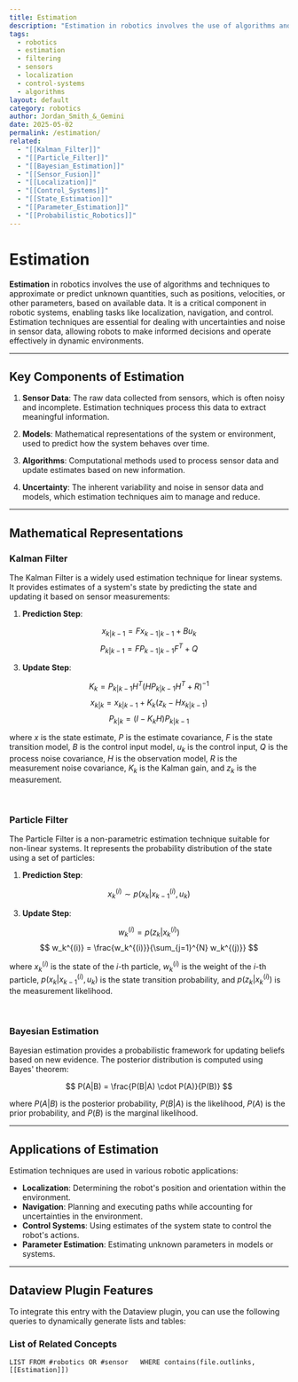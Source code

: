 ```yaml
---
title: Estimation
description: "Estimation in robotics involves the use of algorithms and techniques to approximate or predict unknown quantities, such as positions, velocities, or other parameters, based on available data."
tags:
  - robotics
  - estimation
  - filtering
  - sensors
  - localization
  - control-systems
  - algorithms
layout: default
category: robotics
author: Jordan_Smith_&_Gemini
date: 2025-05-02
permalink: /estimation/
related:
  - "[[Kalman_Filter]]"
  - "[[Particle_Filter]]"
  - "[[Bayesian_Estimation]]"
  - "[[Sensor_Fusion]]"
  - "[[Localization]]"
  - "[[Control_Systems]]"
  - "[[State_Estimation]]"
  - "[[Parameter_Estimation]]"
  - "[[Probabilistic_Robotics]]"
---
```


# Estimation

**Estimation** in robotics involves the use of algorithms and techniques to approximate or predict unknown quantities, such as positions, velocities, or other parameters, based on available data. It is a critical component in robotic systems, enabling tasks like localization, navigation, and control. Estimation techniques are essential for dealing with uncertainties and noise in sensor data, allowing robots to make informed decisions and operate effectively in dynamic environments.

---

## Key Components of Estimation

1. **Sensor Data**: The raw data collected from sensors, which is often noisy and incomplete. Estimation techniques process this data to extract meaningful information.

2. **Models**: Mathematical representations of the system or environment, used to predict how the system behaves over time.

3. **Algorithms**: Computational methods used to process sensor data and update estimates based on new information.

4. **Uncertainty**: The inherent variability and noise in sensor data and models, which estimation techniques aim to manage and reduce.

---

## Mathematical Representations

### Kalman Filter

The Kalman Filter is a widely used estimation technique for linear systems. It provides estimates of a system's state by predicting the state and updating it based on sensor measurements:

1. **Prediction Step**:

$$
x_{k|k-1} = F x_{k-1|k-1} + B u_k
$$
$$
P_{k|k-1} = F P_{k-1|k-1} F^T + Q
$$

3. **Update Step**:

$$
K_k = P_{k|k-1} H^T (H P_{k|k-1} H^T + R)^{-1}
$$
$$
x_{k|k} = x_{k|k-1} + K_k (z_k - H x_{k|k-1})
$$
$$
P_{k|k} = (I - K_k H) P_{k|k-1}
$$

where $x$ is the state estimate, $P$ is the estimate covariance, $F$ is the state transition model, $B$ is the control input model, $u_k$ is the control input, $Q$ is the process noise covariance, $H$ is the observation model, $R$ is the measurement noise covariance, $K_k$ is the Kalman gain, and $z_k$ is the measurement.

<br>

### Particle Filter

The Particle Filter is a non-parametric estimation technique suitable for non-linear systems. It represents the probability distribution of the state using a set of particles:

1. **Prediction Step**:

$$
x_k^{(i)} \sim p(x_k | x_{k-1}^{(i)}, u_k)
$$

3. **Update Step**:

$$
w_k^{(i)} = p(z_k | x_k^{(i)})
$$
$$
w_k^{(i)} = \frac{w_k^{(i)}}{\sum_{j=1}^{N} w_k^{(j)}}
$$

where $x_k^{(i)}$ is the state of the $i$-th particle, $w_k^{(i)}$ is the weight of the $i$-th particle, $p(x_k | x_{k-1}^{(i)}, u_k)$ is the state transition probability, and $p(z_k | x_k^{(i)})$ is the measurement likelihood.

<br>

### Bayesian Estimation

Bayesian estimation provides a probabilistic framework for updating beliefs based on new evidence. The posterior distribution is computed using Bayes' theorem:

$$
P(A|B) = \frac{P(B|A) \cdot P(A)}{P(B)}
$$

where $P(A|B)$ is the posterior probability, $P(B|A)$ is the likelihood, $P(A)$ is the prior probability, and $P(B)$ is the marginal likelihood.

---

## Applications of Estimation

Estimation techniques are used in various robotic applications:

- **Localization**: Determining the robot's position and orientation within the environment.
- **Navigation**: Planning and executing paths while accounting for uncertainties in the environment.
- **Control Systems**: Using estimates of the system state to control the robot's actions.
- **Parameter Estimation**: Estimating unknown parameters in models or systems.

---
## Dataview Plugin Features

To integrate this entry with the Dataview plugin, you can use the following queries to dynamically generate lists and tables:

### List of Related Concepts
```dataview
LIST FROM #robotics OR #sensor   WHERE contains(file.outlinks, [[Estimation]])
